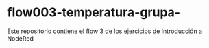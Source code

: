 # flow003-temperatura-grupa-
Este repositorio contiene el flow 3 de los ejercicios de Introducción a NodeRed
